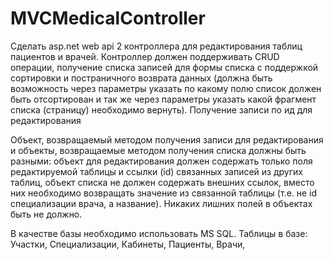 # MVCMedicalController
Сделать asp.net web api 2 контроллера для редактирования таблиц пациентов и врачей.
Контроллер должен поддерживать CRUD операции, получение списка записей для формы списка с поддержкой сортировки и постраничного возврата данных (должна быть возможность через параметры указать по какому полю список должен быть отсортирован и так же через параметры указать какой фрагмент списка (страницу) необходимо вернуть). Получение записи по ид для редактирования

Объект, возвращаемый методом получения записи для редактирования и объекты, возвращаемые методом получения списка должны быть разными:
объект для редактирования должен содержать только поля редактируемой таблицы и ссылки (id) связанных записей из других таблиц,
объект списка не должен содержать внешних ссылок, вместо них необходимо возвращать значение из связанной таблицы (т.е. не id специализации врача, а название).
Никаких лишних полей в объектах быть не должно.


В качестве базы необходимо использовать MS SQL.
Таблицы в базе:
Участки,
Специализации,
Кабинеты,
Пациенты,
Врачи,
